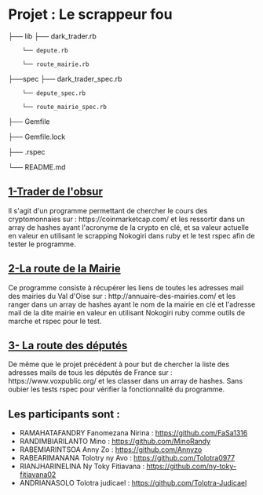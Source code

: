 

<h1>Projet : Le scrappeur fou</h1>


├── lib		├── dark_trader.rb

		└── depute.rb

		└── route_mairie.rb
		
├──spec		├── dark_trader_spec.rb

		└── depute_spec.rb

		└── route_mairie_spec.rb
		
├── Gemfile

├── Gemfile.lock

├── .rspec

└── README.md


<h2><u> 1-Trader de l'obsur </u></h2>

<p>Il s'agit d'un programme permettant de chercher le cours des cryptomonnaies sur : https://coinmarketcap.com/
et les ressortir dans un array de hashes ayant l'acronyme de la crypto en clé, et sa valeur actuelle en valeur en utilisant le scrapping Nokogiri dans ruby et le test rspec afin de tester le programme.</p>

<h2><u>2-La route de la Mairie</u></h2>

<p> Ce programme consiste à récupérer les liens de toutes les adresses mail des mairies du Val d'Oise sur : http://annuaire-des-mairies.com/
et les ranger dans un array de hashes ayant le nom de la mairie en clé et l'adresse mail de la dite mairie en valeur en utilisant Nokogiri ruby comme outils de marche et rspec pour le test.</p>


<h2><u>3- La route des députés</u></h2>

<p> De même que le projet précédent à pour but de chercher la liste des adresses mails de tous les députés de France sur : 
https://www.voxpublic.org/ et les classer dans un array de hashes. Sans oubier les tests rspec pour vérifier la fonctionnalité du programme. </p>

		
<h2> Les participants sont : </h2>

- RAMAHATAFANDRY Fanomezana Nirina : https://github.com/FaSa1316 
- RANDIMBIARILANTO  Mino : https://github.com/MinoRandy
- RABEMIARINTSOA Anny Zo : https://github.com/Annyzo
- RABEARIMANANA Tolotry ny Avo : https://github.com/Tolotra0977
- RIANJHARINELINA Ny Toky Fitiavana : https://github.com/ny-toky-fitiavana02
- ANDRIANASOLO Tolotra judicael :  https://github.com/Tolotra-Judicael
